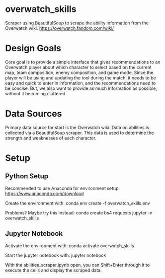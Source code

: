 # overwatch_skills

Scraper using BeautifulSoup to scrape the ability information from the 
Overwatch wiki.
https://overwatch.fandom.com/wiki/

# Design Goals
Core goal is to provide a simple interface that gives recommendations to an Overwatch player
about which character to select based on the current map, team composition, enemy
composition, and game mode.
Since the player will be using and updating the tool during the match,
it needs to be easy and quick to enter in information, and the
recommendations need to be concise.
But, we also want to provide as much information as possible,
without it becoming cluttered.

# Data Sources
Primary data source for start is the Overwatch wiki.
Data on abilities is collected via a BeautifulSoup scraper.
This data is used to determine the strength and weaknesses
of each character.

# Setup

## Python Setup
Recommended to use Anaconda for environment setup.
https://www.anaconda.com/download

Create the environment with:
conda env create -f overwatch_skills.env

Problems? Maybe try this instead:
conda create bs4 requests jupyter -n overwatch_skills

## Jupyter Notebook
Activate the environment with:
conda activate overwatch_skills

Start the jupyter notebook with:
jupyter notebook

With the abilities_scraper.ipynb open, you can Shift+Enter through it to
execute the cells and display the scraped data.
